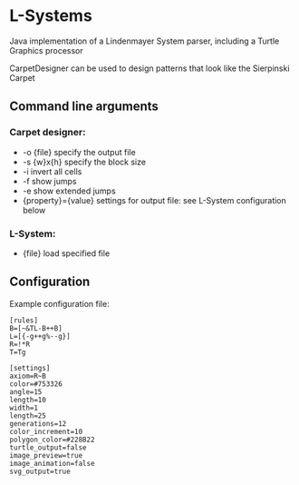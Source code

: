# L-Systems

Java implementation of a Lindenmayer System parser, including a Turtle Graphics processor

CarpetDesigner can be used to design patterns that look like the Sierpinski Carpet

## Command line arguments
### Carpet designer:
*   -o {file} specify the output file
*   -s {w}x{h} specify the block size
*   -i invert all cells
*   -f show jumps
*   -e show extended jumps
*   {property}={value} settings for output file: see L-System configuration below

### L-System:
*   {file} load specified file

## Configuration
Example configuration file:

```
[rules]
B=[~&TL-B++B]
L=[{-g++g%--g}]
R=!*R
T=Tg

[settings]
axiom=R~B
color=#753326
angle=15
length=10
width=1
length=25
generations=12
color_increment=10
polygon_color=#228B22
turtle_output=false
image_preview=true
image_animation=false
svg_output=true
```
